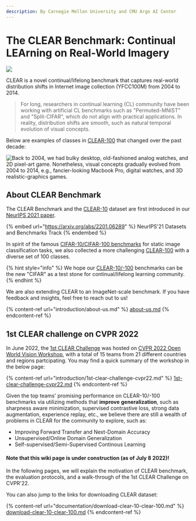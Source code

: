 ```yaml
---
description: By Carnegie Mellon University and CMU Argo AI Center
---
```


# The CLEAR Benchmark: Continual LEArning on Real-World Imagery



![](.gitbook/assets/banner\_white.png)

CLEAR is a novel continual/lifelong benchmark that captures real-world distribution shifts in Internet image collection (YFCC100M) from 2004 to 2014.&#x20;

> For long, researchers in continual learning (CL) community have been working with artificial CL benchmarks such as "Permuted-MNIST" and "Split-CIFAR", which do not align with practical applications. In reality, distribution shifts are smooth, such as natural temporal evolution of visual concepts.&#x20;

Below are examples of classes in [CLEAR-100](documentation/download-clear-10-clear-100.md) that changed over the past decade:

![Back to 2004, we had bulky desktop, old-fashioned analog watches, and 2D pixel-art game.
Nonetheless, visual concepts gradually evolved from 2004 to 2014, e.g., fancier-looking Macbook Pro, digital watches, and 3D realistic-graphics games.](.gitbook/assets/examples.png)

## About CLEAR Benchmark

The CLEAR Benchmark and the [CLEAR-10](documentation/download-clear-10-clear-100.md#clear-10-s3-download-links) dataset are first introduced in our [NeurIPS 2021 paper](https://arxiv.org/abs/2201.06289).&#x20;

{% embed url="https://arxiv.org/abs/2201.06289" %}
NeurIPS'21 Datasets and Benchmarks Track
{% endembed %}

In spirit of the famous [CIFAR-10/CIFAR-100 benchmarks](https://www.cs.toronto.edu/\~kriz/cifar.html) for static image classification tasks, we also collected a more challenging [CLEAR-100](documentation/download-clear-10-clear-100.md#clear-100-s3-download-links) with a diverse set of 100 classes.

{% hint style="info" %}
We hope our [CLEAR-10/-100](documentation/download-clear-10-clear-100.md) benchmarks can be the new "CIFAR" as a test stone for continual/lifelong learning community.
{% endhint %}

We are also extending CLEAR to an ImageNet-scale benchmark. If you have feedback and insights, feel free to reach out to us!

{% content-ref url="introduction/about-us.md" %}
[about-us.md](introduction/about-us.md)
{% endcontent-ref %}



## 1st CLEAR challenge on CVPR 2022

In June 2022, the [1st CLEAR Challenge](https://www.aicrowd.com/challenges/cvpr-2022-clear-challenge) was hosted on [CVPR 2022 Open World Vision Workshop](https://www.cs.cmu.edu/\~shuk/vplow.html), with a total of 15 teams from 21 different countries and regions partcipating. You may find a quick summary of the workshop in the below page:

{% content-ref url="introduction/1st-clear-challenge-cvpr22.md" %}
[1st-clear-challenge-cvpr22.md](introduction/1st-clear-challenge-cvpr22.md)
{% endcontent-ref %}

Given the top teams' promising performance on CLEAR-10/-100 benchmarks via utilizing methods that **improve** **generalization**, such as sharpness aware minimization, supervised contrastive loss, strong data augmentation, experience replay, etc., we believe there are still a wealth of problems in CLEAR for the community to explore, such as:

* Improving Forward Transfer and Next-Domain Accuracy
* Unsupervised/Online Domain Generalization
* Self-supervised/Semi-Supervised Continous Learning

#### Note that this wiki page is under construction (as of July 8 2022)!

In the following pages, we will explain the motivation of CLEAR benchmark, the evaluation protocols, and a walk-through of the 1st CLEAR Challenge on CVPR'22.&#x20;

You can also jump to the links for downloading CLEAR dataset:

{% content-ref url="documentation/download-clear-10-clear-100.md" %}
[download-clear-10-clear-100.md](documentation/download-clear-10-clear-100.md)
{% endcontent-ref %}
